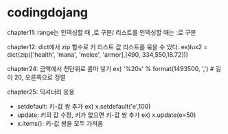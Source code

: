 # codingdojang

chapter11: 
range는 인덱싱할 때 ,로 구분/ 리스트를 인덱싱할 때는 :로 구분

chapter12:
dict에서 zip 함수로 키 리스트 값 리스트를 묶을 수 있다.
ex)lux2 = dict(zip(['health', 'mana', 'melee', 'armor],[490, 334,550,18.72]))

chapter24:
금액에서 천단위로 콤마 넣기
ex) '%20s' % format(1493500, ',') # 길이 20, 오른쪽으로 정렬

chapter25: 딕셔너리 응용
- setdefault: 키-값 쌍 추가 ex) x.setdefault('e',100)
- update: 키의 값 수정, 키가 없으면 키-값 쌍 추가 ex) x.update(e=50)
- x.items(): 키-값 쌍을 모두 가져옴